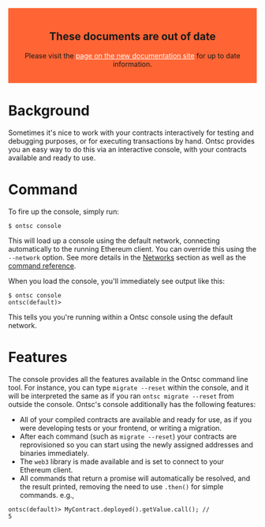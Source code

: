 <style>
  .DocumentationWarning {
    text-align: center;
    padding: 1rem;
    background:rgb(255, 101, 52);
  }

  .DocumentationWarning a {
    color: white;
  }
</style>
<section class="DocumentationWarning">
  <h1>These documents are out of date</h1>
  <p>Please visit the <a href="http://truffleframework.com/docs/getting_started/console">page on the new documentation site</a> for up to date information.</p>
</section>

# Background

Sometimes it's nice to work with your contracts interactively for testing and debugging purposes, or for executing transactions by hand. Ontsc provides you an easy way to do this via an interactive console, with your contracts available and ready to use.

# Command

To fire up the console, simply run:

```none
$ ontsc console
```

This will load up a console using the default network, connecting automatically to the running Ethereum client. You can override this using the `--network` option. See more details in the [Networks](/advanced/networks) section as well as the [command reference](/advanced/commands).

When you load the console, you'll immediately see output like this:

```
$ ontsc console
ontsc(default)>
```

This tells you you're running within a Ontsc console using the default network.

# Features

The console provides all the features available in the Ontsc command line tool. For instance, you can type `migrate --reset` within the console, and it will be interpreted the same as if you ran `ontsc migrate --reset` from outside the console. Ontsc's console additionally has the following features:

* All of your compiled contracts are available and ready for use, as if you were developing tests or your frontend, or writing a migration.
* After each command (such as `migrate --reset`) your contracts are reprovisioned so you can start using the newly assigned addresses and binaries immediately.
* The `web3` library is made available and is set to connect to your Ethereum client.
* All commands that return a promise will automatically be resolved, and the result printed, removing the need to use `.then()` for simple commands. e.g.,

```
ontsc(default)> MyContract.deployed().getValue.call(); //
5
```

<script>
  (function(i,s,o,g,r,a,m){i['GoogleAnalyticsObject']=r;i[r]=i[r]||function(){
  (i[r].q=i[r].q||[]).push(arguments)},i[r].l=1*new Date();a=s.createElement(o),
  m=s.getElementsByTagName(o)[0];a.async=1;a.src=g;m.parentNode.insertBefore(a,m)
  })(window,document,'script','https://www.google-analytics.com/analytics.js','ga');

  ga('create', 'UA-83874933-1', 'auto');
  ga('send', 'pageview');
</script>
